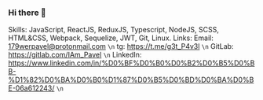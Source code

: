### Hi there 👋

Skills: JavaScript, ReactJS, ReduxJS, Typescript, NodeJS, SCSS, HTML&CSS, Webpack, Sequelize, JWT, Git, Linux.
Links: Email: 179werpavel@protonmail.com `\n`
       tg: https://t.me/g3t_P4v3l `\n`
       GitLab: https://gitlab.com/IAm_Pavel `\n`
       LinkedIn: https://www.linkedin.com/in/%D0%BF%D0%B0%D0%B2%D0%B5%D0%BB-%D1%82%D0%BA%D0%B0%D1%87%D0%B5%D0%BD%D0%BA%D0%BE-06a612243/ `\n`

<!--
**IAmPavelDev/IAMPavelDev** is a ✨ _special_ ✨ repository because its `README.md` (this file) appears on your GitHub profile.

Here are some ideas to get you started:

- 🔭 I’m currently working on ...
- 🌱 I’m currently learning ...
- 👯 I’m looking to collaborate on ...
- 🤔 I’m looking for help with ...
- 💬 Ask me about ...
- 📫 How to reach me: ...
- 😄 Pronouns: ...
- ⚡ Fun fact: ...
-->
